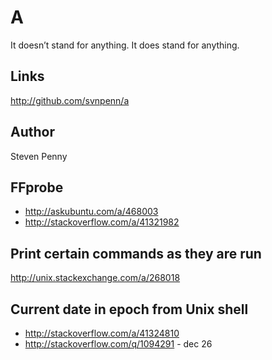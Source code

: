 A
============
It doesn’t stand for anything. It does stand for anything.

Links
------------
http://github.com/svnpenn/a

Author
------------
Steven Penny

FFprobe
-------------------------------
- http://askubuntu.com/a/468003
- http://stackoverflow.com/a/41321982

Print certain commands as they are run
--------------------------------------
http://unix.stackexchange.com/a/268018

Current date in epoch from Unix shell
-------------------------------------
- http://stackoverflow.com/a/41324810
- http://stackoverflow.com/q/1094291 - dec 26
